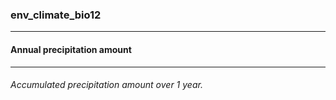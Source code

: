 ### env_climate_bio12



------
#### Annual precipitation amount



------
###### Accumulated precipitation amount over 1 year.